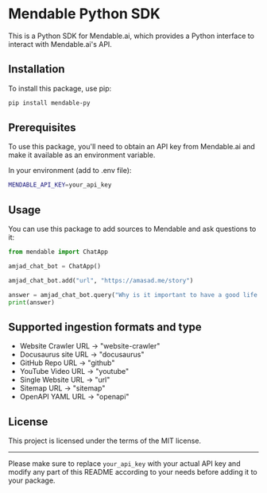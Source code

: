 # Mendable Python SDK

This is a Python SDK for Mendable.ai, which provides a Python interface to interact with Mendable.ai's API.

## Installation

To install this package, use pip:

```bash
pip install mendable-py
```

## Prerequisites

To use this package, you'll need to obtain an API key from Mendable.ai and make it available as an environment variable.

In your environment (add to .env file):

```bash
MENDABLE_API_KEY=your_api_key
```

## Usage

You can use this package to add sources to Mendable and ask questions to it:

```python
from mendable import ChatApp

amjad_chat_bot = ChatApp()

amjad_chat_bot.add("url", "https://amasad.me/story")

answer = amjad_chat_bot.query("Why is it important to have a good life story?")
print(answer)
```

## Supported ingestion formats and type

- Website Crawler URL -> "website-crawler"
- Docusaurus site URL -> "docusaurus"
- GitHub Repo URL -> "github"
- YouTube Video URL -> "youtube"
- Single Website URL -> "url"
- Sitemap URL -> "sitemap"
- OpenAPI YAML URL -> "openapi"


## License

This project is licensed under the terms of the MIT license.

---

Please make sure to replace `your_api_key` with your actual API key and modify any part of this README according to your needs before adding it to your package.

